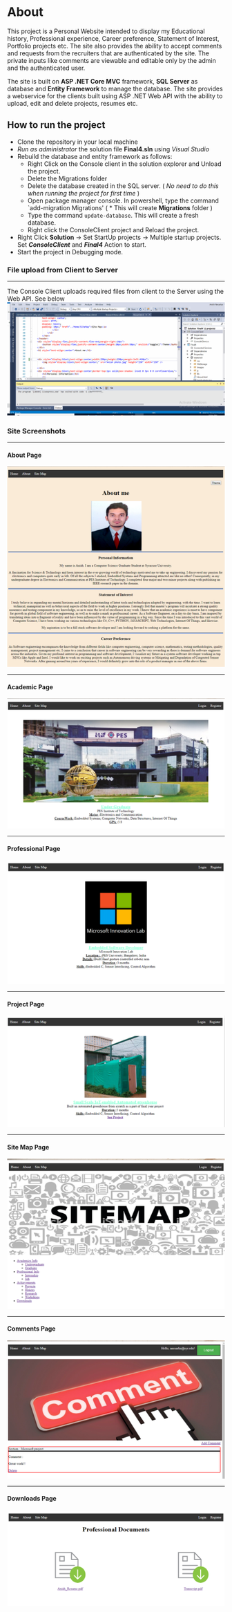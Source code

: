 # About
This project is a Personal Website intended to display my Educational history, Professional experience, Career preference, Statement of Interest, Portfolio projects etc. The site also provides the ability to accept comments and requests from the recruiters that are authenticated by the site.
The private inputs like comments are viewable and editable only by the admin and the authenticated user. 

The site is built on **ASP .NET Core MVC** framework, **SQL Server** as database and **Entity Framework** to manage the database. The site provides a webservice for the clients built using ASP .NET Web API with the ability to upload, edit and delete projects, resumes etc.

## How to run the project
* Clone the repository in your local machine
* *Run as administrator* the solution file **Final4.sln** using *Visual Studio*
* Rebuild the database and entity framework as follows:
  * Right Click on the Console client in the solution explorer and Unload the project.
  * Delete the Migrations folder
  * Delete the database created in the SQL server. ( *No need to do this when running the project for first time* )
  * Open package manager console. In powershell, type the command `add-migration Migrations' ( * This will create **Migrations** folder )
  * Type the command `update-database`. This will create a fresh database.
  * Right click the ConsoleClient project and Reload the project.
* Right Click **Solution** -> Set StartUp projects -> Multiple startup projects. Set ***ConsoleClient*** and ***Final4*** Action to start.
* Start the project in Debugging mode.

### File upload from Client to Server
- - - -
The Console Client uploads required files from client to the Server using the Web API. See below
![Client-Server Web API](Screenshots/asp_personal_website.gif)

### Site Screenshots
- - - -

#### About Page
![About Page](Screenshots/About.PNG)

- - - -

#### Academic Page
![Academic Page](Screenshots/Academic.PNG)

- - - -

#### Professional Page
![Professional Page](Screenshots/Internship.PNG)

- - - -

#### Project Page
![Projects Page](Screenshots/project.PNG)

- - - -

#### Site Map Page
![Site Map Page](Screenshots/SiteMap.PNG)

- - - -

#### Comments Page
![Comments Page](Screenshots/comments.PNG)

- - - -

#### Downloads Page
![Downloads Page](Screenshots/downloads.PNG)
